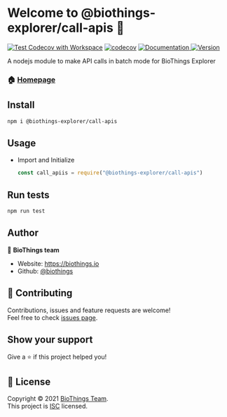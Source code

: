 # Welcome to @biothings-explorer/call-apis 👋

[![Test Codecov with Workspace](https://github.com/biothings/call-apis.js/actions/workflows/test_ws_codecov.yml/badge.svg)](https://github.com/biothings/call-apis.js/actions/workflows/test_ws_codecov.yml)
[![codecov](https://codecov.io/gh/biothings/call-apis.js/branch/main/graph/badge.svg?token=XQZSYV8I2H)](https://codecov.io/gh/biothings/call-apis.js)
<a href="https://github.com/biothings/call-apis.js#readme" target="_blank">
    <img alt="Documentation" src="https://img.shields.io/badge/documentation-yes-brightgreen.svg" />
  </a>
<a href="https://www.npmjs.com/package/@biothings-explorer/call-apis" target="_blank">
    <img alt="Version" src="https://img.shields.io/npm/v/@biothings-explorer/call-apis.svg">
  </a>

A nodejs module to make API calls in batch mode for BioThings Explorer

### 🏠 [Homepage](https://github.com/biothings/call-apis.js)

## Install

```sh
npm i @biothings-explorer/call-apis
```

## Usage

- Import and Initialize

    ```javascript
    const call_apiis = require("@biothings-explorer/call-apis")
    ```

## Run tests

```sh
npm run test
```

## Author

👤 **BioThings team**

* Website: https://biothings.io
* Github: [@biothings](https://github.com/biothings)

## 🤝 Contributing

Contributions, issues and feature requests are welcome!<br />Feel free to check [issues page](https://github.com/biothings/call-apis.js/issues).

## Show your support

Give a ⭐️ if this project helped you!

## 📝 License

Copyright © 2021 [BioThings Team](https://github.com/biothings).<br />
This project is [ISC](https://github.com/biothings/call-apis.js/blob/main/LICENSE) licensed.
